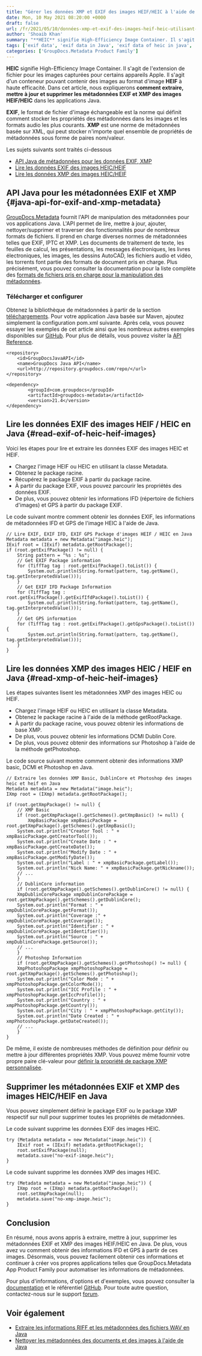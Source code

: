 ```yaml
---
title: "Gérer les données XMP et EXIF des images HEIF/HEIC à l'aide de Java"
date: Mon, 10 May 2021 08:20:00 +0000
draft: false
url: /fr/2021/05/10/données-xmp-et-exif-des-images-heif-heic-utilisant-java/
author: 'Shoaib Khan'
summary: "**HEIC** signifie High-Efficiency Image Container. Il s'agit de l'extension de fichier pour les images capturées pour certains appareils Apple. Il s'agit d'un conteneur pouvant contenir des images au format d'image **HEIF** à haute efficacité. Dans cet article, nous expliquerons **comment extraire, mettre à jour et supprimer les métadonnées EXIF et XMP des images HEIF/HEIC** dans les applications Java."
tags: ['exif data', 'exif data in Java', 'exif data of heic in java', 'XMP data in Java', 'xmp data of heic in java', 'XMP metadata']
categories: ['GroupDocs.Metadata Product Family']
---
```


**HEIC** signifie High-Efficiency Image Container. Il s'agit de l'extension de fichier pour les images capturées pour certains appareils Apple. Il s'agit d'un conteneur pouvant contenir des images au format d'image **HEIF** à haute efficacité. Dans cet article, nous expliquerons **comment extraire, mettre à jour et supprimer les métadonnées EXIF et XMP des images HEIF/HEIC** dans les applications Java.

**EXIF**, le format de fichier d'image échangeable est la norme qui définit comment stocker les propriétés des métadonnées dans les images et les formats audio les plus courants. **XMP** est une norme de métadonnées basée sur XML, qui peut stocker n'importe quel ensemble de propriétés de métadonnées sous forme de paires nom/valeur.

Les sujets suivants sont traités ci-dessous

* [API Java de métadonnées pour les données EXIF, XMP][2]
* [Lire les données EXIF des images HEIC/HEIF][3]
* [Lire les données XMP des images HEIC/HEIF][4]

## API Java pour les métadonnées EXIF et XMP {#java-api-for-exif-and-xmp-metadata}

[GroupDocs.Metadata][5] fournit l'API de manipulation des métadonnées pour vos applications Java. L'API permet de lire, mettre à jour, ajouter, nettoyer/supprimer et traverser des fonctionnalités pour de nombreux formats de fichiers. Il prend en charge diverses normes de métadonnées telles que EXIF, IPTC et XMP. Les documents de traitement de texte, les feuilles de calcul, les présentations, les messages électroniques, les livres électroniques, les images, les dessins AutoCAD, les fichiers audio et vidéo, les torrents font partie des formats de document pris en charge. Plus précisément, vous pouvez consulter la documentation pour la liste complète des [formats de fichiers pris en charge pour la manipulation des métadonnées][6].

### Télécharger et configurer

Obtenez la bibliothèque de métadonnées à partir de la section [téléchargements][7]. Pour votre application Java basée sur Maven, ajoutez simplement la configuration pom.xml suivante. Après cela, vous pouvez essayer les exemples de cet article ainsi que les nombreux autres exemples disponibles sur [GitHub][8]. Pour plus de détails, vous pouvez visiter la [API Reference][9].

```
<repository>
	<id>GroupDocsJavaAPI</id>
	<name>GroupDocs Java API</name>
	<url>http://repository.groupdocs.com/repo/</url>
</repository>
```
```
<dependency>
        <groupId>com.groupdocs</groupId>
        <artifactId>groupdocs-metadata</artifactId>
        <version>21.4</version> 
</dependency>
```

## Lire les données EXIF des images HEIF / HEIC en Java {#read-exif-of-heic-heif-images}

Voici les étapes pour lire et extraire les données EXIF des images HEIC et HEIF.

* Chargez l'image HEIF ou HEIC en utilisant la classe Metadata.
* Obtenez le package racine.
* Récupérez le package EXIF à partir du package racine.
* À partir du package EXIF, vous pouvez parcourir les propriétés des données EXIF.
* De plus, vous pouvez obtenir les informations IFD (répertoire de fichiers d'images) et GPS à partir du package EXIF.

Le code suivant montre comment obtenir les données EXIF, les informations de métadonnées IFD et GPS de l'image HEIC à l'aide de Java.

```
// Lire EXIF, EXIF IFD, EXIF GPS Package d'images HEIF / HEIC en Java
Metadata metadata = new Metadata("image.heic");
IExif root = (IExif) metadata.getRootPackage();
if (root.getExifPackage() != null) {
    String pattern = "%s : %s";
    // Get EXIF Package information
    for (TiffTag tag : root.getExifPackage().toList()) {
        System.out.println(String.format(pattern, tag.getName(), tag.getInterpretedValue()));
    }
    // Get EXIF IFD Package Information
    for (TiffTag tag : root.getExifPackage().getExifIfdPackage().toList()) {
        System.out.println(String.format(pattern, tag.getName(), tag.getInterpretedValue()));
    }
    // Get GPS information
    for (TiffTag tag : root.getExifPackage().getGpsPackage().toList()) {
        System.out.println(String.format(pattern, tag.getName(), tag.getInterpretedValue()));
    }
}
```

## Lire les données XMP des images HEIC / HEIF en Java {#read-xmp-of-heic-heif-images}

Les étapes suivantes lisent les métadonnées XMP des images HEIC ou HEIF.

* Chargez l'image HEIF ou HEIC en utilisant la classe Metadata.
* Obtenez le package racine à l'aide de la méthode getRootPackage.
* À partir du package racine, vous pouvez obtenir les informations de base XMP.
* De plus, vous pouvez obtenir les informations DCMI Dublin Core.
* De plus, vous pouvez obtenir des informations sur Photoshop à l'aide de la méthode getPhotoshop.

Le code source suivant montre comment obtenir des informations XMP basic, DCMI et Photoshop en Java.

```
// Extraire les données XMP Basic, DublinCore et Photoshop des images heic et heif en Java
Metadata metadata = new Metadata("image.heic");
IXmp root = (IXmp) metadata.getRootPackage();

if (root.getXmpPackage() != null) {
    // XMP Basic    
    if (root.getXmpPackage().getSchemes().getXmpBasic() != null) {
        XmpBasicPackage xmpBasicPackage = root.getXmpPackage().getSchemes().getXmpBasic();
	System.out.println("Creator Tool : " + xmpBasicPackage.getCreatorTool());
	System.out.println("Create Date : " + xmpBasicPackage.getCreateDate());
	System.out.println("Modify Date : " + xmpBasicPackage.getModifyDate());
	System.out.println("Label : " + xmpBasicPackage.getLabel());
	System.out.println("Nick Name: " + xmpBasicPackage.getNickname());
	// ...
    }
    // DublinCore information
    if (root.getXmpPackage().getSchemes().getDublinCore() != null) {
	XmpDublinCorePackage xmpDublinCorePackage = root.getXmpPackage().getSchemes().getDublinCore();
	System.out.println("Format : " + xmpDublinCorePackage.getFormat());
	System.out.println("Coverage :" + xmpDublinCorePackage.getCoverage());
	System.out.println("Identifier : " + xmpDublinCorePackage.getIdentifier());
	System.out.println("Source : " + xmpDublinCorePackage.getSource());
	// ...
    }
    // Photoshop Information
    if (root.getXmpPackage().getSchemes().getPhotoshop() != null) {
	XmpPhotoshopPackage xmpPhotoshopPackage = root.getXmpPackage().getSchemes().getPhotoshop();
	System.out.println("Color Mode : " + xmpPhotoshopPackage.getColorMode());
	System.out.println("ICC Profile : " + xmpPhotoshopPackage.getIccProfile());
	System.out.println("Country : " + xmpPhotoshopPackage.getCountry());
	System.out.println("City : " + xmpPhotoshopPackage.getCity());
	System.out.println("Date Created : " + xmpPhotoshopPackage.getDateCreated());
	// ...
    }
}
```

De même, il existe de nombreuses méthodes de définition pour définir ou mettre à jour différentes propriétés XMP. Vous pouvez même fournir votre propre paire clé-valeur pour [définir la propriété de package XMP personnalisée][10].

## Supprimer les métadonnées EXIF et XMP des images HEIC/HEIF en Java

Vous pouvez simplement définir le package EXIF ou le package XMP respectif sur null pour supprimer toutes les propriétés de métadonnées.

Le code suivant supprime les données EXIF des images HEIC.

```
try (Metadata metadata = new Metadata("image.heic")) {
	IExif root = (IExif) metadata.getRootPackage();
	root.setExifPackage(null);
	metadata.save("no-exif-image.heic");
}
```

Le code suivant supprime les données XMP des images HEIC.

```
try (Metadata metadata = new Metadata("image.heic")) {
	IXmp root = (IXmp) metadata.getRootPackage();
	root.setXmpPackage(null);
	metadata.save("no-xmp-image.heic");
}
```

## Conclusion

En résumé, nous avons appris à extraire, mettre à jour, supprimer les métadonnées EXIF et XMP des images HEIF/HEIC en Java. De plus, vous avez vu comment obtenir des informations IFD et GPS à partir de ces images. Désormais, vous pouvez facilement obtenir ces informations et continuer à créer vos propres applications telles que GroupDocs.Metadata App Product Family pour automatiser les informations de métadonnées.

Pour plus d'informations, d'options et d'exemples, vous pouvez consulter la [documentation][11] et le référentiel [GitHub][12]. Pour toute autre question, contactez-nous sur le support [forum][13].

## Voir également

* [Extraire les informations RIFF et les métadonnées des fichiers WAV en Java][14]
* [Nettoyer les métadonnées des documents et des images à l'aide de Java][15]







[1]: https://blog.groupdocs.com/2021/05/10/xmp-and-exif-data-of-heif-heic-images-using-java
[2]: #java-api-for-exif-and-xmp-metadata
[3]: #read-exif-of-heic-heif-images
[4]: #read-xmp-of-heic-heif-images
[5]: https://products.groupdocs.com/metadata
[6]: https://docs.groupdocs.com/metadata/java/supported-document-formats/
[7]: https://downloads.groupdocs.com/metadata/java
[8]: https://github.com/groupdocs-metadata
[9]: https://apireference.groupdocs.com/metadata/java
[10]: https://docs.groupdocs.com/metadata/java/working-with-xmp-metadata/
[11]: https://docs.groupdocs.com/metadata/
[12]: https://github.com/groupdocs-metadata
[13]: https://forum.groupdocs.com/
[14]: https://blog.groupdocs.com/2021/03/22/extract-riff-info-and-metadata-of-wav-files-in-java/
[15]: https://blog.groupdocs.com/2020/12/17/remove-metadata-from-documents-and-images-using-java/


